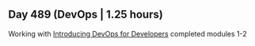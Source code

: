 ## Day 489 (DevOps | 1.25 hours)

Working with [Introducing DevOps for Developers](https://frontendmasters.com/courses/devops/)
completed modules 1-2
